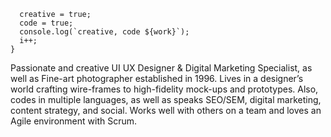 ```while (coffee > i) { 
  creative = true;
  code = true;
  console.log(`creative, code ${work}`);
  i++;  
} 
```
  
Passionate and creative UI UX Designer & Digital Marketing Specialist, as well as Fine-art photographer established in 1996. Lives in a designer’s world crafting wire-frames to high-fidelity mock-ups and prototypes. Also, codes in multiple languages, as well as speaks SEO/SEM, digital marketing, content strategy, and social. Works well with others on a team and loves an Agile environment with Scrum.
